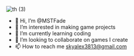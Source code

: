 ![th (3)](https://user-images.githubusercontent.com/83484172/116768343-7a611400-a9fb-11eb-8949-4dc6f91c7b22.jpg)
- 👋 Hi, I’m @MSTFade
- 👀 I’m interested in making game projects
- 🌱 I’m currently learning coding
- 💞️ I’m looking to collaborate on games I create
- 📫 How to reach me skyalex3813@gmail.com

<!---
MSTFade/MSTFade is a ✨ special ✨ repository because its `README.md` (this file) appears on your GitHub profile.
You can click the Preview link to take a look at your changes.
--->
